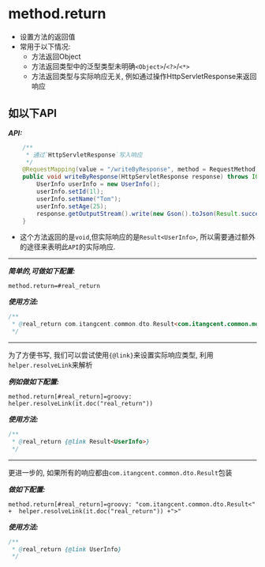 # method.return

- 设置方法的返回值
- 常用于以下情况:
    - 方法返回Object
    - 方法返回类型中的泛型类型未明确`<Object>`/`<?>`/`<*>`
    - 方法返回类型与实际响应无关, 例如通过操作HttpServletResponse来返回响应

## 如以下API

***API:***

```java
    /**
     * 通过`HttpServletResponse`写入响应
     */
    @RequestMapping(value = "/writeByResponse", method = RequestMethod.GET)
    public void writeByResponse(HttpServletResponse response) throws IOException {
        UserInfo userInfo = new UserInfo();
        userInfo.setId(1l);
        userInfo.setName("Tom");
        userInfo.setAge(25);
        response.getOutputStream().write(new Gson().toJson(Result.success(userInfo)).getBytes(Charsets.UTF_8));
    }
```

- 这个方法返回的是`void`,但实际响应的是`Result<UserInfo>`, 所以需要通过额外的途径来表明此`API`的实际响应.


---

***简单的,可做如下配置:***

```properties
method.return=#real_return
```

***使用方法:***

```java
/**
 * @real_return com.itangcent.common.dto.Result<com.itangcent.common.model.UserInfo>
 */
```

---


为了方便书写, 我们可以尝试使用`{@link}`来设置实际响应类型, 利用`helper.resolveLink`来解析

***例如做如下配置:***

```properties
method.return[#real_return]=groovy: helper.resolveLink(it.doc("real_return"))
```

***使用方法:***

```java
/**
 * @real_return {@link Result<UserInfo>}
 */
```


---


更进一步的, 如果所有的响应都由`com.itangcent.common.dto.Result`包装

***做如下配置:***

```properties
method.return[#real_return]=groovy: "com.itangcent.common.dto.Result<" +  helper.resolveLink(it.doc("real_return")) +">"
```

***使用方法:***

```java
/**
 * @real_return {@link UserInfo}
 */
```